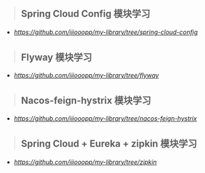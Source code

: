 >## Spring Cloud Config 模块学习

+ ###### https://github.com/iiiooopp/my-library/tree/spring-cloud-config

>## Flyway 模块学习

+ ###### https://github.com/iiiooopp/my-library/tree/flyway

>## Nacos-feign-hystrix 模块学习

+ ###### https://github.com/iiiooopp/my-library/tree/nacos-feign-hystrix

>## Spring Cloud + Eureka + zipkin 模块学习

+ ###### https://github.com/iiiooopp/my-library/tree/zipkin
